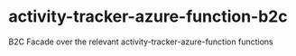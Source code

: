# activity-tracker-azure-function-b2c
B2C Facade over the relevant activity-tracker-azure-function functions
